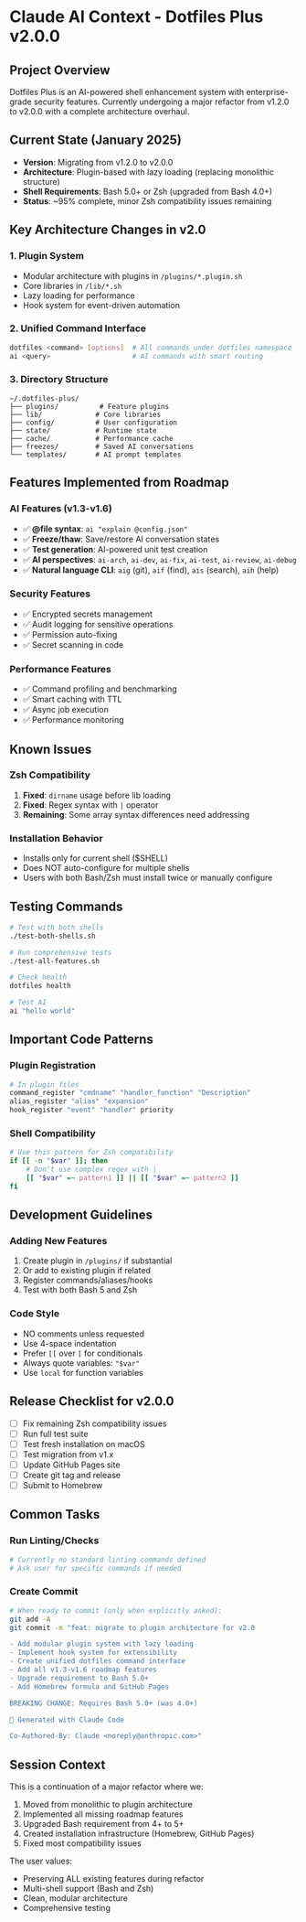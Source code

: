 # Claude AI Context - Dotfiles Plus v2.0.0

## Project Overview
Dotfiles Plus is an AI-powered shell enhancement system with enterprise-grade security features. Currently undergoing a major refactor from v1.2.0 to v2.0.0 with a complete architecture overhaul.

## Current State (January 2025)
- **Version**: Migrating from v1.2.0 to v2.0.0
- **Architecture**: Plugin-based with lazy loading (replacing monolithic structure)
- **Shell Requirements**: Bash 5.0+ or Zsh (upgraded from Bash 4.0+)
- **Status**: ~95% complete, minor Zsh compatibility issues remaining

## Key Architecture Changes in v2.0

### 1. Plugin System
- Modular architecture with plugins in `/plugins/*.plugin.sh`
- Core libraries in `/lib/*.sh`
- Lazy loading for performance
- Hook system for event-driven automation

### 2. Unified Command Interface
```bash
dotfiles <command> [options]  # All commands under dotfiles namespace
ai <query>                    # AI commands with smart routing
```

### 3. Directory Structure
```
~/.dotfiles-plus/
├── plugins/          # Feature plugins
├── lib/             # Core libraries
├── config/          # User configuration
├── state/           # Runtime state
├── cache/           # Performance cache
├── freezes/         # Saved AI conversations
└── templates/       # AI prompt templates
```

## Features Implemented from Roadmap

### AI Features (v1.3-v1.6)
- ✅ **@file syntax**: `ai "explain @config.json"`
- ✅ **Freeze/thaw**: Save/restore AI conversation states
- ✅ **Test generation**: AI-powered unit test creation
- ✅ **AI perspectives**: `ai-arch`, `ai-dev`, `ai-fix`, `ai-test`, `ai-review`, `ai-debug`
- ✅ **Natural language CLI**: `aig` (git), `aif` (find), `ais` (search), `aih` (help)

### Security Features
- ✅ Encrypted secrets management
- ✅ Audit logging for sensitive operations
- ✅ Permission auto-fixing
- ✅ Secret scanning in code

### Performance Features
- ✅ Command profiling and benchmarking
- ✅ Smart caching with TTL
- ✅ Async job execution
- ✅ Performance monitoring

## Known Issues

### Zsh Compatibility
1. **Fixed**: `dirname` usage before lib loading
2. **Fixed**: Regex syntax with `|` operator  
3. **Remaining**: Some array syntax differences need addressing

### Installation Behavior
- Installs only for current shell ($SHELL)
- Does NOT auto-configure for multiple shells
- Users with both Bash/Zsh must install twice or manually configure

## Testing Commands
```bash
# Test with both shells
./test-both-shells.sh

# Run comprehensive tests
./test-all-features.sh

# Check health
dotfiles health

# Test AI
ai "hello world"
```

## Important Code Patterns

### Plugin Registration
```bash
# In plugin files
command_register "cmdname" "handler_function" "Description"
alias_register "alias" "expansion"
hook_register "event" "handler" priority
```

### Shell Compatibility
```bash
# Use this pattern for Zsh compatibility
if [[ -n "$var" ]]; then
    # Don't use complex regex with |
    [[ "$var" =~ pattern1 ]] || [[ "$var" =~ pattern2 ]]
fi
```

## Development Guidelines

### Adding New Features
1. Create plugin in `/plugins/` if substantial
2. Or add to existing plugin if related
3. Register commands/aliases/hooks
4. Test with both Bash 5 and Zsh

### Code Style
- NO comments unless requested
- Use 4-space indentation
- Prefer `[[` over `[` for conditionals
- Always quote variables: `"$var"`
- Use `local` for function variables

## Release Checklist for v2.0.0
- [ ] Fix remaining Zsh compatibility issues
- [ ] Run full test suite
- [ ] Test fresh installation on macOS
- [ ] Test migration from v1.x
- [ ] Update GitHub Pages site
- [ ] Create git tag and release
- [ ] Submit to Homebrew

## Common Tasks

### Run Linting/Checks
```bash
# Currently no standard linting commands defined
# Ask user for specific commands if needed
```

### Create Commit
```bash
# When ready to commit (only when explicitly asked):
git add -A
git commit -m "feat: migrate to plugin architecture for v2.0

- Add modular plugin system with lazy loading
- Implement hook system for extensibility  
- Create unified dotfiles command interface
- Add all v1.3-v1.6 roadmap features
- Upgrade requirement to Bash 5.0+
- Add Homebrew formula and GitHub Pages

BREAKING CHANGE: Requires Bash 5.0+ (was 4.0+)

🤖 Generated with Claude Code

Co-Authored-By: Claude <noreply@anthropic.com>"
```

## Session Context
This is a continuation of a major refactor where we:
1. Moved from monolithic to plugin architecture
2. Implemented all missing roadmap features
3. Upgraded Bash requirement from 4+ to 5+
4. Created installation infrastructure (Homebrew, GitHub Pages)
5. Fixed most compatibility issues

The user values:
- Preserving ALL existing features during refactor
- Multi-shell support (Bash and Zsh)
- Clean, modular architecture
- Comprehensive testing